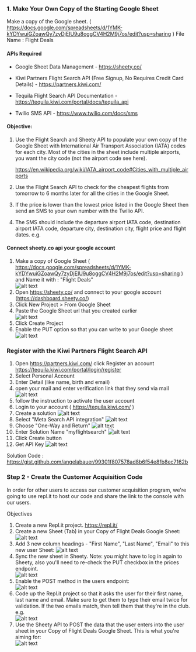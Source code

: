 ### 1. Make Your Own Copy of the Starting Google Sheet  
Make a copy of the Google sheet. ( https://docs.google.com/spreadsheets/d/1YMK-kYDYwuiGZoawQy7zyDjEIU9u8oggCV4H2M9j7os/edit?usp=sharing )
File Name : Flight Deals


#### APIs Required
* Google Sheet Data Management - https://sheety.co/

* Kiwi Partners Flight Search API (Free Signup, No Requires Credit Card Details) - https://partners.kiwi.com/

* Tequila Flight Search API Documentation - https://tequila.kiwi.com/portal/docs/tequila_api

* Twilio SMS API - https://www.twilio.com/docs/sms

#### Objective:
1. Use the Flight Search and Sheety API to populate your own copy of the Google Sheet with International Air Transport Association (IATA) codes for each city. Most of the cities in the sheet include multiple airports, you want the city code (not the airport code see here).

    https://en.wikipedia.org/wiki/IATA_airport_code#Cities_with_multiple_airports

2. Use the Flight Search API to check for the cheapest flights from tomorrow to 6 months later for all the cities in the Google Sheet.

3. If the price is lower than the lowest price listed in the Google Sheet then send an SMS to your own number with the Twilio API.

4. The SMS should include the departure airport IATA code, destination airport IATA code, departure city, destination city, flight price and flight dates. e.g.


#### Connect sheety.co api your google account
1. Make a copy of Google Sheet ( https://docs.google.com/spreadsheets/d/1YMK-kYDYwuiGZoawQy7zyDjEIU9u8oggCV4H2M9j7os/edit?usp=sharing ) and Name it with : "Flight Deals"  
   ![alt text](https://github.com/distareza/learnpython-day39-flight_deal/blob/master/resources/step-01.01.png?raw=true)
2. Open https://sheety.co/ and connect to your google account (https://dashboard.sheety.co/)
3. Click New Project > From Google Sheet
4. Paste the Google Sheet url that you created earlier   
   ![alt text](https://github.com/distareza/learnpython-day39-flight_deal/blob/master/resources/step-01.02.png?raw=true)
5. Click Create Project
6. Enable the PUT option so that you can write to your Google sheet
   ![alt text](https://github.com/distareza/learnpython-day39-flight_deal/blob/master/resources/step-01.03.png?raw=true)


### Register with the Kiwi Partners Flight Search API 
1. Open https://partners.kiwi.com/ click Register an account https://tequila.kiwi.com/portal/login/register 
2. Select Personal Account
3. Enter Detail (like name, birth and email)
4. open your mail and enter verification link that they send via mail
   ![alt text](https://github.com/distareza/learnpython-day39-flight_deal/blob/master/resources/step-01.04.png?raw=true)
5. follow the instruction to activate the user account
6. Login to your account ( https://tequila.kiwi.com/ )
7. Create a solution
   ![alt text](https://github.com/distareza/learnpython-day39-flight_deal/blob/master/resources/step-01.05.png?raw=true)
8. Select "Meta Search API integration"
   ![alt text](https://github.com/distareza/learnpython-day39-flight_deal/blob/master/resources/step-01.06.png?raw=true)
9. Choose "One-Way and Return"
   ![alt text](https://github.com/distareza/learnpython-day39-flight_deal/blob/master/resources/step-01.07.png?raw=true)
10. Enter Solution Name "myflightsearch"
    ![alt text](https://github.com/distareza/learnpython-day39-flight_deal/blob/master/resources/step-01.08.png?raw=true)
11. Click Create button
12. Get API Key
    ![alt text](https://github.com/distareza/learnpython-day39-flight_deal/blob/master/resources/step-01.10.png?raw=true)


Solution Code : 
https://gist.github.com/angelabauer/99301f807578ad8b6f54e8fb8ec7162b


### Step 2 - Create the Customer Acquisition Code
In order for other users to access our customer acquisition program, we're going to use repl.it to host our code and share the link to the console with our users.  

Objectives 
1. Create a new Repl.it project.  https://repl.it/
2. Create a new Sheet (Tab) in your Copy of Flight Deals Google Sheet:  
   ![alt text](https://github.com/distareza/learnpython-day39-flight_deal/blob/master/resources/step-02.01.png?raw=true)
3. Add 3 new column headings - "First Name", "Last Name", "Email" to this new user Sheet:
   ![alt text](https://github.com/distareza/learnpython-day39-flight_deal/blob/master/resources/step-02.02.png?raw=true)
4. Sync the new sheet in Sheety. Note: you might have to log in again to Sheety, also you'll need to re-check the PUT checkbox in the prices endpoint.  
   ![alt text](https://github.com/distareza/learnpython-day39-flight_deal/blob/master/resources/step-02.03.png?raw=true)
5. Enable the POST method in the users endpoint:  
   ![alt text](https://github.com/distareza/learnpython-day39-flight_deal/blob/master/resources/step-02.04.png?raw=true)
6. Code up the Repl.it project so that it asks the user for their first name, last name and email. Make sure to get them to type their email twice for validation. If the two emails match, then tell them that they're in the club. e.g.  
   ![alt text](https://github.com/distareza/learnpython-day39-flight_deal/blob/master/resources/step-02.05.png?raw=true)
7. Use the Sheety API to POST the data that the user enters into the user sheet in your Copy of Flight Deals Google Sheet.
   This is what you're aiming for:  
   ![alt text](https://github.com/distareza/learnpython-day39-flight_deal/blob/master/resources/step-02.06.gif?raw=true)

